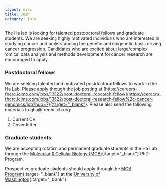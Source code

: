 ```yaml
---
layout: misc
title: Join
category: join
---
```


The Ha lab is looking for talented postdoctoral fellows and graduate students. We are seeking highly motivated individuals who are interested in studying cancer and understanding the genetic and epigenetic basis driving cancer progression. Candidates who are excited about large/complex ‘omics’ data analysis and methods development for cancer research are encouraged to apply.

### Postdoctoral fellows

We are seeking talented and motivated postdoctoral fellows to work in the Ha Lab. Please apply through the job posting at [https://careers-fhcrc.icims.com/jobs/13622/post-doctoral-research-fellow](https://careers-fhcrc.icims.com/jobs/13622/post-doctoral-research-fellow%2c-cancer-genomics/job?hub=7){:target="_blank"}. 
Please also send the following materials to gha<span style="display:none">obfuscate</span>@fredhutch.org:
1. Current CV
2. Cover letter

<!-- ### Computational Biologists/Bioinformatics Analysts

There is an open position for a Bioinformatics Analyst. Please apply through the job posting at [https://careers-fhcrc.icims.com/jobs/13621/](https://careers-fhcrc.icims.com/jobs/13621/bioinformatics-analyst/job?hub=7){:target="_blank"}

Please make sure to include the following information:
1. Current CV 
2. Link to published code repositories or attached code samples
3. Contact information for two references.  -->

### Graduate students

We are accepting rotation and permanent graduate students in the Ha Lab through the [Molecular & Cellular Biology (MCB)](https://mcb-seattle.edu/){:target="_blank"} PhD Program. 

Prospective graduate students should apply through the [MCB Program](https://mcb-seattle.edu/){:target="_blank"} at the [University of Washington](https://www.washington.edu/){:target="_blank"}.

